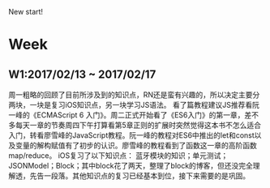 New start!

# Week

## W1:2017/02/13 ~ 2017/02/17
周一粗略的回顾了目前所涉及到的知识点，RN还是蛮有兴趣的，所以决定主要分两块，一块是复习iOS知识点，另一块学习JS语法。
看了篇教程建议JS推荐看阮一峰的《ECMAScript 6 入门》。周二正式开始看了《ES6入门》的第一章，差不多每天一章的节奏周四下午打算看第5章正则的扩展时突然觉得这本书不怎么适合入门，转看廖雪峰的JavaScript教程。阮一峰的教程对ES6中推出的let和const以及变量的解构赋值有了初步的认识。廖雪峰的教程看到了函数这一章的高阶函数map/reduce。
iOS复习了以下知识点：
蓝牙模块的知识；单元测试；JSONModel；Block；其中block花了两天，整理了block的博客，但还没完全理解透，先告一段落。其他知识点的复习已经基本到位，接下来需要的是巩固。
